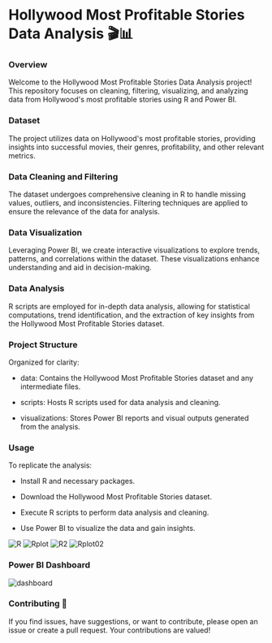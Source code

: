 # Hollywood Most Profitable Stories Data Analysis 🎬📊
### Overview

Welcome to the Hollywood Most Profitable Stories Data Analysis project! This repository focuses on cleaning, filtering, visualizing, and analyzing data from Hollywood's most profitable stories using R and Power BI.

### Dataset

The project utilizes data on Hollywood's most profitable stories, providing insights into successful movies, their genres, profitability, and other relevant metrics.

### Data Cleaning and Filtering

The dataset undergoes comprehensive cleaning in R to handle missing values, outliers, and inconsistencies. Filtering techniques are applied to ensure the relevance of the data for analysis.

### Data Visualization

Leveraging Power BI, we create interactive visualizations to explore trends, patterns, and correlations within the dataset. These visualizations enhance understanding and aid in decision-making.

### Data Analysis

R scripts are employed for in-depth data analysis, allowing for statistical computations, trend identification, and the extraction of key insights from the Hollywood Most Profitable Stories dataset.

### Project Structure

Organized for clarity:

- data: Contains the Hollywood Most Profitable Stories dataset and any intermediate files.

- scripts: Hosts R scripts used for data analysis and cleaning.

- visualizations: Stores Power BI reports and visual outputs generated from the analysis.

### Usage

To replicate the analysis:

- Install R and necessary packages.

- Download the Hollywood Most Profitable Stories dataset.

- Execute R scripts to perform data analysis and cleaning.

- Use Power BI to visualize the data and gain insights.

![R](https://github.com/IlyasHassan1/R-Hollywood-Most-Profitable-Stories/assets/156099554/23e67ff5-5df1-44a2-b9de-e1e9df66c2ef)
![Rplot](https://github.com/IlyasHassan1/R-Hollywood-Most-Profitable-Stories/assets/156099554/b680f81f-87de-49cd-afae-8432e30ab91c)
![R2](https://github.com/IlyasHassan1/R-Hollywood-Most-Profitable-Stories/assets/156099554/5bd40647-cd16-4234-b31e-5cf5163ded66)
![Rplot02](https://github.com/IlyasHassan1/R-Hollywood-Most-Profitable-Stories/assets/156099554/a270d2d5-68d1-46c9-bc7a-9e6f4c304976)

### Power BI Dashboard
![dashboard](https://github.com/IlyasHassan1/R-Hollywood-Most-Profitable-Stories/assets/156099554/0883cd28-5480-4910-9cc9-1bc101f8730e)


### Contributing 🚀

If you find issues, have suggestions, or want to contribute, please open an issue or create a pull request. Your contributions are valued!
